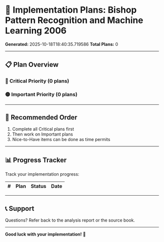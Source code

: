 # 🚀 Implementation Plans: Bishop Pattern Recognition and Machine Learning 2006

**Generated:** 2025-10-18T18:40:35.719586
**Total Plans:** 0

---

## 📋 Plan Overview

### 🔴 Critical Priority (0 plans)


### 🟡 Important Priority (0 plans)


---

## 🎯 Recommended Order

1. Complete all Critical plans first
2. Then work on Important plans
3. Nice-to-Have items can be done as time permits

---

## 📊 Progress Tracker

Track your implementation progress:

| # | Plan | Status | Date |
|---|------|--------|------|

---

## 📞 Support

Questions? Refer back to the analysis report or the source book.

---

**Good luck with your implementation!** 🚀
